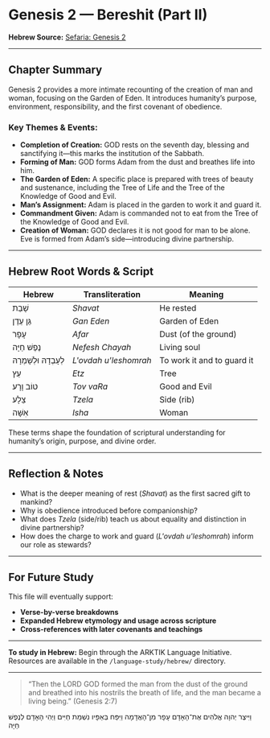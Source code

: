 # Genesis 2 — Bereshit (Part II)

**Hebrew Source:** [Sefaria: Genesis 2](https://www.sefaria.org/Genesis.2)

---

## Chapter Summary

Genesis 2 provides a more intimate recounting of the creation of man and woman, focusing on the Garden of Eden. It introduces humanity’s purpose, environment, responsibility, and the first covenant of obedience.

### Key Themes & Events:

- **Completion of Creation:** GOD rests on the seventh day, blessing and sanctifying it—this marks the institution of the Sabbath.
- **Forming of Man:** GOD forms Adam from the dust and breathes life into him.
- **The Garden of Eden:** A specific place is prepared with trees of beauty and sustenance, including the Tree of Life and the Tree of the Knowledge of Good and Evil.
- **Man’s Assignment:** Adam is placed in the garden to work it and guard it.
- **Commandment Given:** Adam is commanded not to eat from the Tree of the Knowledge of Good and Evil.
- **Creation of Woman:** GOD declares it is not good for man to be alone. Eve is formed from Adam’s side—introducing divine partnership.

---

## Hebrew Root Words & Script

| Hebrew         | Transliteration     | Meaning                          |
|----------------|---------------------|----------------------------------|
| שָׁבַת          | *Shavat*             | He rested                        |
| גַּן עֵדֶן       | *Gan Eden*           | Garden of Eden                  |
| עָפָר           | *Afar*               | Dust (of the ground)            |
| נֶפֶשׁ חַיָּה    | *Nefesh Chayah*      | Living soul                     |
| לְעָבְדָהּ וּלְשָׁמְרָהּ | *L'ovdah u'leshomrah* | To work it and to guard it     |
| עֵץ            | *Etz*                | Tree                            |
| טוֹב וָרָע       | *Tov vaRa*           | Good and Evil                   |
| צֵלָע           | *Tzela*              | Side (rib)                      |
| אִשָּׁה          | *Isha*               | Woman                           |

These terms shape the foundation of scriptural understanding for humanity’s origin, purpose, and divine order.

---

## Reflection & Notes

- What is the deeper meaning of rest (*Shavat*) as the first sacred gift to mankind?
- Why is obedience introduced before companionship?
- What does *Tzela* (side/rib) teach us about equality and distinction in divine partnership?
- How does the charge to work and guard (*L'ovdah u'leshomrah*) inform our role as stewards?

---

## For Future Study

This file will eventually support:
- **Verse-by-verse breakdowns**
- **Expanded Hebrew etymology and usage across scripture**
- **Cross-references with later covenants and teachings**

---

**To study in Hebrew:** Begin through the ARKTIK Language Initiative. Resources are available in the `/language-study/hebrew/` directory.

---

> “Then the LORD GOD formed the man from the dust of the ground and breathed into his nostrils the breath of life, and the man became a living being.” (Genesis 2:7)

וַיִּיצֶר יְהוָה אֱלֹהִים אֶת־הָאָדָם עָפָר מִן־הָאֲדָמָה וַיִּפַּח בְּאַפָּיו נִשְׁמַת חַיִּים וַיְהִי הָאָדָם לְנֶפֶשׁ חַיָּה

